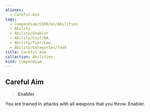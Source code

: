 ```yaml
---
aliases:
  - Careful Aim
tags:
  - Compendium/CSRD/en/Abilities
  - Ability
  - Ability/Enabler
  - Ability/Cost/NA
  - Ability/Tier/Low
  - Ability/Categories/Task
title: Careful Aim
collection: Abilities
kind: Compendium
---
```

## Careful Aim  
>**Enabler**
  
You are trained in attacks with all weapons that you throw. Enabler.